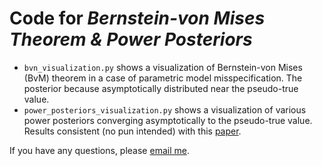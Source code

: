 # Code for *Bernstein-von Mises Theorem & Power Posteriors* 

- `bvn_visualization.py` shows a visualization of Bernstein-von Mises (BvM) theorem in a case of parametric model misspecification. The posterior because asymptotically distributed near the pseudo-true value.
- `power_posteriors_visualization.py` shows a visualization of various power posteriors converging asymptotically to the pseudo-true value. Results consistent (no pun intended) with this [paper](https://arxiv.org/pdf/2310.07900).

If you have any questions, please [email me](mailto:anish.lakkapragada@yale.edu).
